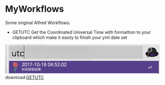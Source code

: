 # MyWorkflows
Some original Alfred Workflows.

- GETUTC
Get the Coordinated Universal Time with formattion to your clipboard which make it easily to finish your yml date set

![GETUTC](https://github.com/PluckySaltyfish/MyWorkflows/raw/master/screenshot/getutc.png)
download:[GETUTC](https://github.com/PluckySaltyfish/MyWorkflows/raw/master/download/GETUTC.alfredworkflow)